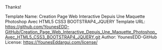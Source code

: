 Thanks!

Template Name: Creation Page Web Interactive Depuis Une Maquette Photoshop Avec HTML5 CSS3 BOOTSTRAP4_JQUERY
Template URL: https://github.com/YounesEDD-GitHub/Creation_Page_Web_Interactive_Depuis_Une_Maquette_Photoshop_Avec_HTML5_CSS3_BOOTSTRAP4_JQUERY.git
Author: YounesEDD-GitHub
License: https://YounesEddargui.com/license/


